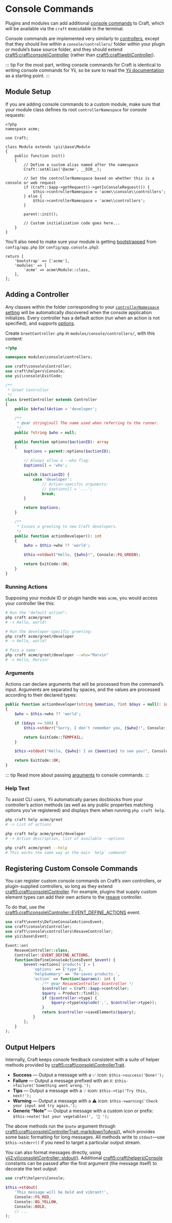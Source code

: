 # Console Commands

Plugins and modules can add additional [console commands](../reference/cli.md)
to Craft, which will be available via the `craft` executable in the terminal.

Console commands are implemented very similarly to [controllers](controllers.md), except that they should live within a `console/controllers/` folder within your plugin or module’s base source folder, and they should extend <craft5:craft\console\Controller> (rather than <craft5:craft\web\Controller>).

::: tip
For the most part, writing console commands for Craft is identical to writing console commands for Yii, so be sure to read the [Yii documentation][yii] as a starting point.
:::

## Module Setup

If you are adding console commands to a custom module, make sure that your module class defines its root `controllerNamespace` for console requests:

```php{14,15}
<?php
namespace acme;

use Craft;

class Module extends \yii\base\Module
{
    public function init()
    {
        // Define a custom alias named after the namespace
        Craft::setAlias('@acme', __DIR__);

        // Set the controllerNamespace based on whether this is a console or web request
        if (Craft::$app->getRequest()->getIsConsoleRequest()) {
            $this->controllerNamespace = 'acme\\console\\controllers';
        } else {
            $this->controllerNamespace = 'acme\\controllers';
        }

        parent::init();

        // Custom initialization code goes here...
    }
}
```

You’ll also need to make sure your module is getting [bootstrapped](guide:runtime-bootstrapping)
from `config/app.php` (or `config/app.console.php`):

```php{2}
return [
    'bootstrap' => ['acme'],
    'modules' => [
        'acme' => acme\Module::class,
    ],
];
```

## Adding a Controller

Any classes within the folder corresponding to your [`controllerNamespace` setting](#module-setup) will be automatically discovered when the console application initializes. Every controller has a default action (run when an action is not specified), and supports [options](guide:tutorial-console#options).

Create `GreetController.php` in `modules/console/controllers/`, with this content:

```php
<?php

namespace modules\console\controllers;

use craft\console\Controller;
use craft\helpers\Console;
use yii\console\ExitCode;

/**
 * Greet Controller
 */
class GreetController extends Controller
{
    public $defaultAction = 'developer';

    /**
     * @var string|null The name used when referring to the runner.
     */
    public ?string $who = null;

    public function options($actionID): array
    {
        $options = parent::options($actionID);

        // Always allow a --who flag:
        $options[] = 'who';

        switch ($actionID) {
            case 'developer':
                // Action-specific arguments:
                // $options[] = '...';
                break;
        }

        return $options;
    }

    /**
     * Issues a greeting to new Craft developers.
     */
    public function actionDeveloper(): int
    {
        $who = $this->who ?? 'world';

        $this->stdout("Hello, {$who}!", Console::FG_GREEN);

        return ExitCode::OK;
    }
}
```

### Running Actions

Supposing your module ID or plugin handle was `acme`, you would access your controller like this:

```bash
# Run the "default action":
php craft acme/greet
# -> Hello, world!

# Run the developer-specific greeting:
php craft acme/greet/developer
# -> Hello, world!

# Pass a name:
php craft acme/greet/developer --who="Marvin"
# -> Hello, Marvin!
```

### Arguments

Actions can declare arguments that will be processed from the command’s input. Arguments are separated by spaces, and the values are processed according to their declared types:

```php
public function actionDeveloper(string $emotion, ?int $days = null): int
{
    $who = $this->who ?? 'world';

    if ($days >= 500) {
        $this->stderr("Sorry, I don’t remember you, {$who}!", Console::FG_YELLOW);

        return ExitCode::TEMPFAIL;
    }

    $this->stdout("Hello, {$who}! I am {$emotion} to see you!", Console::FG_GREEN);

    return ExitCode::OK;
}
```

::: tip
Read more about passing [arguments](guide:tutorial-console#arguments) to console commands.
:::

### Help Text

To assist CLI users, Yii automatically parses docblocks from your controller’s action methods (as well as any public properties matching options you’ve registered) and displays them when running `php craft help`.

```bash
php craft help acme/greet
# -> List of actions

php craft help acme/greet/developer
# -> Action description, list of available --options

php craft acme/greet --help
# This works the same way as the main `help` command!
```

## Registering Custom Console Commands

You can register custom console commands on Craft’s own controllers, or plugin-supplied controllers, so long as they extend <craft5:craft\console\Controller>. For example, plugins that supply custom element types can add their own actions to the [resave](craft5:craft\console\controllers\ResaveController) controller.

To do that, use the <craft5:craft\console\Controller::EVENT_DEFINE_ACTIONS> event.

```php
use craft\events\DefineConsoleActionsEvent;
use craft\console\Controller;
use craft\console\controllers\ResaveController;
use yii\base\Event;

Event::on(
    ResaveController::class,
    Controller::EVENT_DEFINE_ACTIONS,
    function(DefineConsoleActionsEvent $event) {
        $event->actions['products'] = [
            'options' => ['type'],
            'helpSummary' => 'Re-saves products.',
            'action' => function($params): int {
                /** @var ResaveController $controller */
                $controller = Craft::$app->controller;
                $query = Product::find();
                if ($controller->type) {
                    $query->type(explode(',', $controller->type));
                }
                return $controller->saveElements($query);
            }
        ];
    }
);
```

## Output Helpers

Internally, Craft keeps console feedback consistent with a suite of helper methods provided by <craft5:craft\console\ControllerTrait>.

- **Success** — Output a message with a ✅ icon: `$this->success('Done!');`
- **Failure** — Output a message prefixed with an `X`: `$this->failure('Something went wrong.');`
- **Tips** — Output a message with a 💡 icon: `$this->tip('Try this, next!');`
- **Warning** — Output a message with a ⚠️ icon: `$this->warning('Check your input and try again.');`
- **Generic “Note”** — Output a message with a custom icon or prefix: `$this->note('Eat your vegetables!', '🥬 ');`

The above methods run the `$note` argument through <craft5:craft\console\ControllerTrait::markdownToAnsi()>, which provides some basic formatting for long messages. All methods write to `stdout`—use `$this->stderr()` if you need to target a particular output stream.

You can also format messages directly, using <yii2:yii\console\Controller::stdout()>. Additional <craft5:craft\helpers\Console> constants can be passed after the first argument (the message itself) to decorate the text output:

```php
use craft\helpers\Console;

$this->stdout(
    'This message will be bold and vibrant!',
    Console::FG_RED,
    Console::BG_YELLOW,
    Console::BOLD,
    // ...
);
```

[yii]: https://www.yiiframework.com/doc/guide/2.0/en/tutorial-console#create-command
